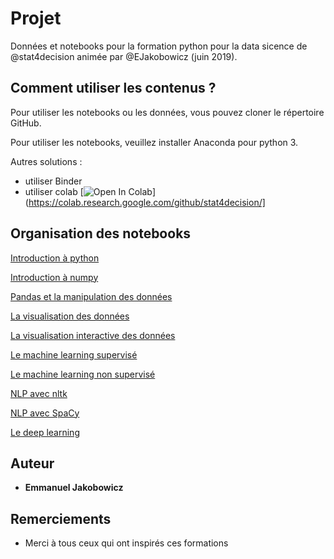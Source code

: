 # Projet

Données et notebooks pour la formation python pour la data sicence de @stat4decision animée par @EJakobowicz (juin 2019).

## Comment utiliser les contenus ?

Pour utiliser les notebooks ou les données, vous pouvez cloner le répertoire GitHub.

Pour utiliser les notebooks, veuillez installer Anaconda pour python 3.

Autres solutions :
- utiliser Binder
 - utiliser colab [![Open In Colab](https://colab.research.google.com/assets/colab-badge.svg)](https://colab.research.google.com/github/stat4decision/]


## Organisation des notebooks

[Introduction à python](/03_bases_python.ipynb)

[Introduction à numpy](/04_numpy.ipynb)

[Pandas et la manipulation des données](/05_pandas.ipynb)

[La visualisation des données](/06_Data_visualisation_matplotlib_seaborn.ipynb)

[La visualisation interactive des données](/06b_Visualisations_interactives.ipynb)

[Le machine learning supervisé](/07a_Machine_learning_supervise.ipynb)

[Le machine learning non supervisé](/07b_Machine_learning_non_supervise.ipynb)

[NLP avec nltk](/08_nlp_with_nltk.ipynb)

[NLP avec SpaCy](/08_nlp_avec_spacy.ipynb)

[Le deep learning](/08_deep_larning.ipynb)

## Auteur

* **Emmanuel Jakobowicz**

## Remerciements

* Merci à tous ceux qui ont inspirés ces formations
